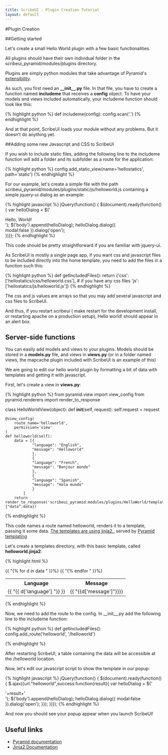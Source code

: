 ```yaml
---
title: ScribeUI - Plugin Creation Tutorial
layout: default
---
```


#Plugin Creation

##Getting started

Let's create a small Hello World plugin with a few basic functionalities. 

All plugins should have their own individual folder in the scribeui\_pyramid/modules/plugins directory. 

Plugins are simply python modules that take advantage of Pyramid's [extensibility](http://docs.pylonsproject.org/docs/pyramid/en/latest/narr/extending.html). 

As such, you first need an **\_\_init__.py** file. In that file, you have to create a function named **includeme** that receives a **config** object. To have your models and views included automatically, your includeme function should look like this:

{% highlight python %}
def includeme(config):
    config.scan('.')
{% endhighlight %}

And at that point, ScribeUI loads your module without any problems. But it doesn't do anything yet. 

##Adding some new Javascript and CSS to ScribeUI

If you wish to include static files, adding the following line to the includeme function will add a folder and its subfolder as a route for the application: 

{% highlight python %}
    config.add_static_view(name='hellostatics', path='static')
{% endhighlight %}

For our example, let's create a simple file with the path scribeui\_pyramid/modules/plugins/static/js/helloworld.js containing a simple jquery-ui dialog as an example:

{% highlight javascript %}
jQuery(function() { $(document).ready(function(){
    var helloDialog = $('<div class="hello-world">Hello, World!</div>');
    $('body').append(helloDialog);
    helloDialog.dialog({                                              
        modal:false
    }).dialog('open');                                                
})});
{% endhighlight %}
                               
This code should be pretty straightforward if you are familiar with jquery-ui.

As ScribeUI is mostly a single page app, if you want css and javascript files to be included directly into the home template, you need to add the  files in a function such this:

{% highlight python %}
def getIncludedFiles():
    return {'css':['hellostatics/css/helloworld.css'], # if you have any css files
            'js': ['hellostatics/js/helloworld.js']}
{% endhighlight %}

The css and js values are arrays so that you may add several javascript and css files to ScribeUI. 

And thus, if you restart scribeui ( make restart for the development install, or restarting apache on a production setup), Hello world! should appear in an alert box. 
        
## Server-side functions

You can easily add models and views to your plugins. Models should be stored in a **models.py** file, and views in **views.py** (or in a folder named views, the mapcache plugin included with ScribeUI is an example of this)

We are going to edit our hello world plugin by formatting a bit of data with templates and getting it with javascript.

First, let's create a view in **views.py**:

{% highlight python %}
from pyramid.view import view_config
from pyramid.renderers import render_to_response

class HelloWorldView(object):
    def __init__(self, request):
        self.request = request

    @view_config(
        route_name='helloworld',
        permission='view'
    )   
    def helloworld(self):
        data = [{
                "language": "English",
                "message": "Helloworld"
                },  
                {   
                "language": "French",
                "message": "Bonjour monde"
                },  
                {   
                "language": "Spanish",
                "message": "Hola mundo"
                }   
            ]   
        return render_to_response('scribeui_pyramid:modules/plugins/HelloWorld/templates/helloworld.jinja2',{"data":data})
{% endhighlight %}

This code names a route named helloworld, renders it to a template, passing it some data. [The templates are using jinja2.](http://jinja.pocoo.org/docs/), served by [Pyramid templating](http://docs.pylonsproject.org/projects/pyramid/en/1.0-branch/narr/templates.html)

Let's create a templates directory, with this basic template, called **helloworld.jinja2**:

{% highlight html %}
<table><tr><th>Language</th><th>Message</th></tr>                     
{{ "{% for d in data " }}%}                                                    
    <tr><td>{{ "{{ d['language'] "}} }}</td><td>{{ "{{d['message']"}}}}</td></tr>
{{ "{% endfor " }}%}                     
</table>              
{% endhighlight %}

Now, we need to add the route to the config. In \_\_init__.py add the following line to the includeme function:

{% highlight python %}
def getIncludedFiles():
   config.add_route('helloworld', '/helloworld')

{% endhighlight %}

After restarting ScribeUI, a table containing the data will be accessible at the /helloworld location. 
    
Now, let's edit our javascript script to show the template in our popup:

{% highlight javascript %}
jQuery(function() { $(document).ready(function(){
        $.ajax({url:"helloworld",success:function(result){
                var helloDialog = $('<div class="hello-world">'+result+'</div>');
                $('body').append(helloDialog);
                helloDialog.dialog({
                        modal:false
                }).dialog('open');
        }});
})});
{% endhighlight %}

And now you should see your popup appear when you launch ScribeUI! 


## Useful links

* [Pyramid documentation](http://docs.pylonsproject.org/en/latest/docs/pyramid.html)
* [Jinja2 Documentation](http://jinja.pocoo.org/docs/)
